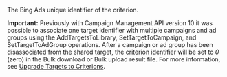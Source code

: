 The Bing Ads unique identifier of the criterion.

**Important:** Previously with Campaign Management API version 10 it was possible to associate one target identifier with multiple campaigns and ad groups using the AddTargetsToLibrary, SetTargetToCampaign, and SetTargetToAdGroup operations. After a campaign or ad group has been disassociated from the shared target, the criterion identifier will be set to *0* (zero) in the Bulk download or Bulk upload result file. For more information, see [Upgrade Targets to Criterions](https://msdn.microsoft.com/library/bing-ads-target-to-criterions.aspx).